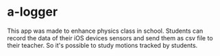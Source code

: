 a-logger
========

This app was made to enhance physics class in school. Students can record the data of their iOS devices sensors and send them as csv file to their teacher. So it's possible to study motions tracked by students.
